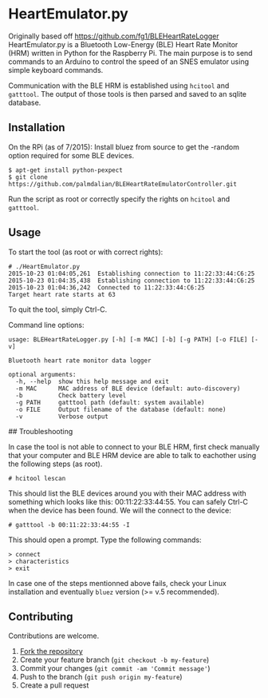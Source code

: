 HeartEmulator.py
=====================

Originally based off https://github.com/fg1/BLEHeartRateLogger
HeartEmulator.py is a Bluetooth Low-Energy (BLE) Heart Rate Monitor (HRM) written in Python for the Raspberry Pi. The main purpose is to send commands to an Arduino to control the speed of an SNES emulator using simple keyboard commands.

Communication with the BLE HRM is established using `hcitool` and `gatttool`. The output of those tools is then parsed and saved to an sqlite database.



## Installation

On the RPi (as of 7/2015):
Install bluez from source to get the -random option required for some BLE devices.
```
$ apt-get install python-pexpect
$ git clone https://github.com/palmdalian/BLEHeartRateEmulatorController.git
```

Run the script as root or correctly specify the rights on `hcitool` and `gatttool`.



## Usage

To start the tool (as root or with correct rights):
```
# ./HeartEmulator.py
2015-10-23 01:04:05,261  Establishing connection to 11:22:33:44:C6:25
2015-10-23 01:04:35,438  Establishing connection to 11:22:33:44:C6:25
2015-10-23 01:04:36,242  Connected to 11:22:33:44:C6:25
Target heart rate starts at 63

```

To quit the tool, simply Ctrl-C.


Command line options:
```
usage: BLEHeartRateLogger.py [-h] [-m MAC] [-b] [-g PATH] [-o FILE] [-v]

Bluetooth heart rate monitor data logger

optional arguments:
  -h, --help  show this help message and exit
  -m MAC      MAC address of BLE device (default: auto-discovery)
  -b          Check battery level
  -g PATH     gatttool path (default: system available)
  -o FILE     Output filename of the database (default: none)
  -v          Verbose output
```



## Troubleshooting

In case the tool is not able to connect to your BLE HRM, first check manually that your computer and BLE HRM device are able to talk to eachother using the following steps (as root).
```
# hcitool lescan
```
This should list the BLE devices around you with their MAC address with something which looks like this: 00:11:22:33:44:55. You can safely Ctrl-C when the device has been found. We will the connect to the device:
```
# gatttool -b 00:11:22:33:44:55 -I
```
This should open a prompt. Type the following commands:
```
> connect
> characteristics
> exit
```

In case one of the steps mentionned above fails, check your Linux installation and eventually `bluez` version (>= v.5 recommended).



## Contributing

Contributions are welcome.

1. [Fork the repository](https://github.com/palmdalian/BLEHeartRateEmulatorController/fork)
2. Create your feature branch (`git checkout -b my-feature`)
3. Commit your changes (`git commit -am 'Commit message'`)
4. Push to the branch (`git push origin my-feature`)
5. Create a pull request

